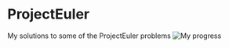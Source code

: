 # ProjectEuler
My solutions to some of the ProjectEuler problems
![My progress](https://projecteuler.net/profile/aaron_22766.png)
